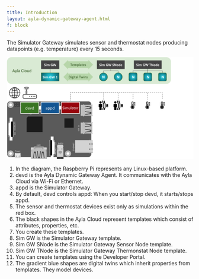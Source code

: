 ```yaml
---
title: Introduction
layout: ayla-dynamic-gateway-agent.html
f: block
---
```


The Simulator Gateway simulates sensor and thermostat nodes producing datapoints (e.g. temperature) every 15 seconds.

<div class="row">
<div class="col-lg-7 col-md-10 col-sm-12">
<img class="img-margins img-fluid" src="simulator-gateway.png">
</div>
</div>

1. In the diagram, the Raspberry Pi represents any Linux-based platform.
1. devd is the Ayla Dynamic Gateway Agent. It communicates with the Ayla Cloud via Wi-Fi or Ethernet.
1. appd is the Simulator Gateway.
1. By default, devd controls appd: When you start/stop devd, it starts/stops appd.
1. The sensor and thermostat devices exist only as simulations within the red box.
1. The black shapes in the Ayla Cloud represent templates which consist of attributes, properties, etc. 
1. You create these templates.
  1. Sim GW is the Simulator Gateway template.
  1. Sim GW SNode is the Simulator Gateway Sensor Node template.
  1. Sim GW TNode is the Simulator Gateway Thermonstat Node template.
1. You can create templates using the Developer Portal.
1. The gradient blue shapes are digital twins which inherit properties from templates. They model devices.
